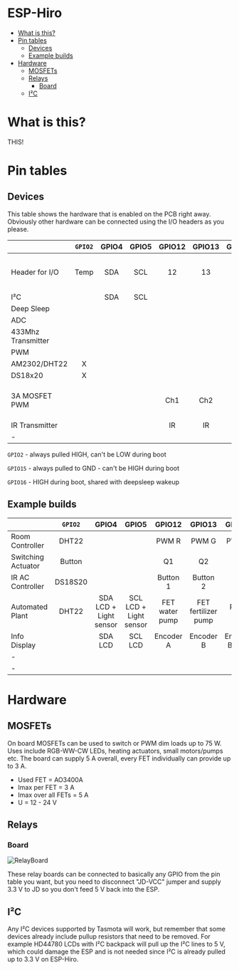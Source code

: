 # ESP-Hiro <!-- omit in toc --> 

- [What is this?](#what-is-this)
- [Pin tables](#pin-tables)
  - [Devices](#devices)
  - [Example builds](#example-builds)
- [Hardware](#hardware)
  - [MOSFETs](#mosfets)
  - [Relays](#relays)
    - [Board](#board)
  - [I²C](#ic)

# What is this?

THIS!

# Pin tables

## Devices

This table shows the hardware that is enabled on the PCB right away. Obviously other hardware can be connected using the I/O headers as you please.

|                    | `GPIO2` | GPIO4 | GPIO5 | GPIO12 | GPIO13 | GPIO14 | `GPIO15` |      `GPIO16`      | `ADC` |
| ------------------ | :-----: | :---: | :---: | :----: | :----: | :----: | :------: | :----------------: | :---: |
| Header for I/O     |  Temp   |  SDA  |  SCL  |   12   |   13   |   14   |    15    | 16 (HIGH AT BOOT)  |  ADC  |
| I²C                |         |  SDA  |  SCL  |        |        |        |          |                    |       |
| Deep Sleep         |         |       |       |        |        |        | Disable  |        RST         |       |
| ADC                |         |       |       |        |        |        |          |                    |   X   |
| 433Mhz Transmitter |         |       |       |        |        |        |    X     |                    |       |
| PWM                |         |       |       |        |        |        |          |                    |       |
| AM2302/DHT22       |    X    |       |       |        |        |        |          |                    |       |
| DS18x20            |    X    |       |       |        |        |        |          |                    |       |
| 3A MOSFET PWM      |         |       |       |  Ch1   |  Ch2   |  Ch3   |   Ch4    | Ch5 (HIGH AT BOOT) |       |
| IR Transmitter     |         |       |       |   IR   |   IR   |   IR   |    IR    |         IR         |       |
| -                  |         |       |       |        |        |        |          |                    |       |

`GPIO2`   - always pulled HIGH, can't be LOW during boot

`GPIO15`  - always pulled to GND - can't be HIGH during boot

`GPIO16`  - HIGH during boot, shared with deepsleep wakeup


## Example builds

|                    | `GPIO2` |         GPIO4          |         GPIO5          |     GPIO12     |       GPIO13        |     GPIO14     |   `GPIO15`   |  `GPIO16`   |     `ADC`     |
| ------------------ | :-----: | :--------------------: | :--------------------: | :------------: | :-----------------: | :------------: | :----------: | :---------: | :-----------: |
| Room Controller    |  DHT22  |                        |                        |     PWM R      |        PWM G        |     PWM B      |    PWM W     | PWM Heating |               |
| Switching Actuator | Button  |                        |                        |       Q1       |         Q2          |       Q3       |      Q4      |     Q5      |               |
| IR AC Controller   | DS18S20 |                        |                        |    Button 1    |      Button 2       |                |              |     IR      |               |
| Automated Plant    |  DHT22  | SDA LCD + Light sensor | SCL LCD + Light sensor | FET water pump | FET fertilizer pump |   PWM light    | SR04 Trigger |  SR04 Echo  | Soil Moisture |
| Info Display       |         |        SDA LCD         |        SCL LCD         |   Encoder A    |      Encoder B      | Encoder Button |              |             |               |
| -                  |         |                        |                        |                |                     |                |              |             |               |
| -                  |         |                        |                        |                |                     |                |              |             |               |


# Hardware

## MOSFETs

On board MOSFETs can be used to switch or PWM dim loads up to 75 W. Uses include RGB-WW-CW LEDs, heating actuators, small motors/pumps etc. The board can supply 5 A overall, every FET individually can provide up to 3 A. 

- Used FET = AO3400A
- Imax per FET = 3 A
- Imax over all FETs = 5 A
- U = 12 - 24 V

## Relays

### Board

![RelayBoard](img/RelayBoard.png)

These relay boards can be connected to basically any GPIO from the pin table you want, but you need to disconnect "JD-VCC" jumper and supply 3.3 V to JD so you don't feed 5 V back into the ESP.

## I²C

Any I²C devices supported by Tasmota will work, but remember that some devices already include pullup resistors that need to be removed. For example HD44780 LCDs with I²C backpack will pull up the I²C lines to 5 V, which could damage the ESP and is not needed since I²C is already pulled up to 3.3 V on ESP-Hiro.